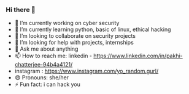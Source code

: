 ### Hi there 👋



- 🔭 I’m currently working on cyber security  
- 🌱 I’m currently learning python, basic of linux, ethical hacking 
- 👯 I’m looking to collaborate on security projects
- 🤔 I’m looking for help with projects, internships
- 💬 Ask me about anything
- 📫 How to reach me: linkedin - https://www.linkedin.com/in/pakhi-chatterjee-94b4a4121/
- instagram : https://www.instagram.com/yo_random.gurl/
- 😄 Pronouns: she/her
- ⚡ Fun fact: i can hack you 
